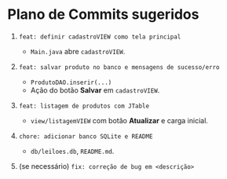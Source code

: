 # Plano de Commits sugeridos

1. `feat: definir cadastroVIEW como tela principal`
   - `Main.java` abre `cadastroVIEW`.

2. `feat: salvar produto no banco e mensagens de sucesso/erro`
   - `ProdutoDAO.inserir(...)`
   - Ação do botão **Salvar** em `cadastroVIEW`.

3. `feat: listagem de produtos com JTable`
   - `view/listagemVIEW` com botão **Atualizar** e carga inicial.

4. `chore: adicionar banco SQLite e README`
   - `db/leiloes.db`, `README.md`.

5. (se necessário) `fix: correção de bug em <descrição>`
